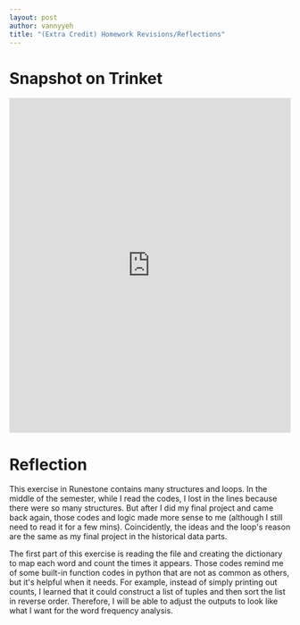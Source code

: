 ```yaml
---
layout: post
author: vannyyeh
title: "(Extra Credit) Homework Revisions/Reflections"
---
```



# Snapshot on Trinket

<iframe src="https://trinket.io/embed/python3/a33d8e2510" width="100%" height="600" frameborder="0" marginwidth="0" marginheight="0" allowfullscreen></iframe>


# Reflection

This exercise in Runestone contains many structures and loops. In the middle of the semester, while I read the codes, I lost in the lines because there were so many structures. But after I did my final project and came back again, those codes and logic made more sense to me (although I still need to read it for a few mins). Coincidently, the ideas and the loop's reason are the same as my final project in the historical data parts. 

The first part of this exercise is reading the file and creating the dictionary to map each word and count the times it appears. Those codes remind me of some built-in function codes in python that are not as common as others, but it's helpful when it needs. For example, instead of simply printing out counts, I learned that it could construct a list of tuples and then sort the list in reverse order. Therefore, I will be able to adjust the outputs to look like what I want for the word frequency analysis.
